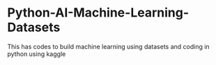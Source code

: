 # Python-AI-Machine-Learning-Datasets
This has codes to build machine learning using datasets and coding in python using kaggle 
